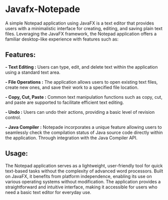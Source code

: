 # Javafx-Notepade

A simple Notepad application using JavaFX is a text editor that provides users with a minimalistic interface for creating, editing, and saving plain text files. Leveraging the JavaFX framework, the Notepad application offers a familiar desktop-like experience with features such as:

## Features:
**- Text Editing :** Users can type, edit, and delete text within the application using a standard text area.

**- File Operations :** The application allows users to open existing text files, create new ones, and save their work to a specified file location.

**- Copy, Cut, Paste :** Common text manipulation functions such as copy, cut, and paste are supported to facilitate efficient text editing.

**- Undo :** Users can undo their actions, providing a basic level of revision control.

**- Java Compiler :**   Notepade incorporates a unique feature allowing users to seamlessly check the compilation status of Java source code directly within the application. Through integration with the Java Compiler API.

## Usage:
The Notepad application serves as a lightweight, user-friendly tool for quick text-based tasks without the complexity of advanced word processors. Built on JavaFX, it benefits from platform independence, enabling its use on various operating systems without modification. The application provides a straightforward and intuitive interface, making it accessible for users who need a basic text editor for everyday use.
